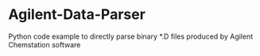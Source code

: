 # Agilent-Data-Parser
Python code example to directly parse binary *.D files produced by Agilent Chemstation software
